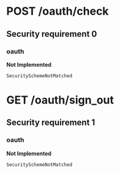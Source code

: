 # **POST** /oauth/check

## Security requirement 0

### oauth

**Not Implemented**

    SecuritySchemeNotMatched

# **GET** /oauth/sign\_out

## Security requirement 1

### oauth

**Not Implemented**

    SecuritySchemeNotMatched
